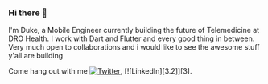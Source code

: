 ### Hi there 👋

I'm Duke, a Mobile Engineer currently building the future of Telemedicine at DRO Health.
I work with Dart and Flutter and every good thing in between.
Very much open to collaborations and i would like to see the awesome stuff y'all are building

Come hang out with me [![Twitter][1.2]][1], [![LinkedIn][3.2]][3].

<!-- Icons -->

[1.2]: http://i.imgur.com/wWzX9uB.png (twitter icon without padding)
[2.2]: https://raw.githubusercontent.com/MartinHeinz/MartinHeinz/master/linkedin-3-16.png (LinkedIn icon without padding)

<!-- Links to your social media accounts -->

[1]: https://twitter.com/dcinspirations
[2]: https://www.linkedin.com/in/duke-chiaha-999b12145

<!--
**Deuque/Deuque** is a ✨ _special_ ✨ repository because its `README.md` (this file) appears on your GitHub profile.

Here are some ideas to get you started:

- 🔭 I’m currently working on ...
- 🌱 I’m currently learning ...
- 👯 I’m looking to collaborate on ...
- 🤔 I’m looking for help with ...
- 💬 Ask me about ...
- 📫 How to reach me: ...
- 😄 Pronouns: ...
- ⚡ Fun fact: ...
-->
